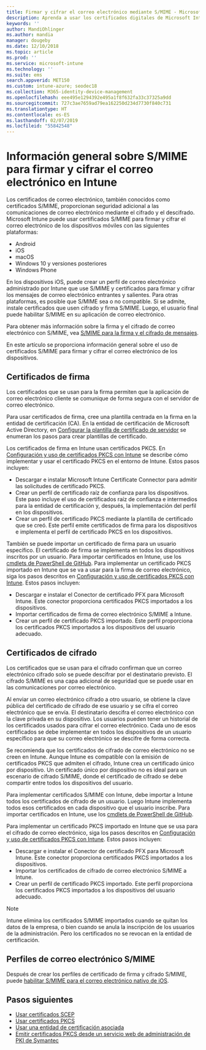 ```yaml
---
title: Firmar y cifrar el correo electrónico mediante S/MIME - Microsoft Intune - Azure | Microsoft Docs
description: Aprenda a usar los certificados digitales de Microsoft Intune para firmar y cifrar el correo electrónico en los dispositivos. Estos certificados se denominan S/MIME y se configuran mediante perfiles de configuración de dispositivo. Los certificados de firma y cifrado usan PKCS, o certificados privados, y un conector para importar certificados.
keywords: ''
author: MandiOhlinger
ms.author: mandia
manager: dougeby
ms.date: 12/10/2018
ms.topic: article
ms.prod: ''
ms.service: microsoft-intune
ms.technology: ''
ms.suite: ems
search.appverid: MET150
ms.custom: intune-azure; seodec18
ms.collection: M365-identity-device-management
ms.openlocfilehash: eee495e1294392e495a1f8f632fa33c37325a9dd
ms.sourcegitcommit: 727c3ae7659ad79ea162250d234d7730f840c731
ms.translationtype: HT
ms.contentlocale: es-ES
ms.lasthandoff: 02/07/2019
ms.locfileid: "55842548"
---
```

# <a name="smime-overview-to-sign-and-encrypt-email-in-intune"></a>Información general sobre S/MIME para firmar y cifrar el correo electrónico en Intune

Los certificados de correo electrónico, también conocidos como certificados S/MIME, proporcionan seguridad adicional a las comunicaciones de correo electrónico mediante el cifrado y el descifrado. Microsoft Intune puede usar certificados S/MIME para firmar y cifrar el correo electrónico de los dispositivos móviles con las siguientes plataformas:

- Android
- iOS
- macOS
- Windows 10 y versiones posteriores
- Windows Phone

En los dispositivos iOS, puede crear un perfil de correo electrónico administrado por Intune que use S/MIME y certificados para firmar y cifrar los mensajes de correo electrónico entrantes y salientes. Para otras plataformas, es posible que S/MIME sea o no compatible. Si se admite, instale certificados que usen cifrado y firma S/MIME. Luego, el usuario final puede habilitar S/MIME en su aplicación de correo electrónico.

Para obtener más información sobre la firma y el cifrado de correo electrónico con S/MIME, vea [S/MIME para la firma y el cifrado de mensajes](https://docs.microsoft.com/Exchange/policy-and-compliance/smime).

En este artículo se proporciona información general sobre el uso de certificados S/MIME para firmar y cifrar el correo electrónico de los dispositivos.

## <a name="signing-certificates"></a>Certificados de firma

Los certificados que se usan para la firma permiten que la aplicación de correo electrónico cliente se comunique de forma segura con el servidor de correo electrónico.

Para usar certificados de firma, cree una plantilla centrada en la firma en la entidad de certificación (CA). En la entidad de certificación de Microsoft Active Directory, en [Configurar la plantilla de certificado de servidor](https://docs.microsoft.com/windows-server/networking/core-network-guide/cncg/server-certs/configure-the-server-certificate-template) se enumeran los pasos para crear plantillas de certificado.

Los certificados de firma en Intune usan certificados PKCS. En [Configuración y uso de certificados PKCS con Intune](certficates-pfx-configure.md) se describe cómo implementar y usar el certificado PKCS en el entorno de Intune. Estos pasos incluyen:

- Descargar e instalar Microsoft Intune Certificate Connector para admitir las solicitudes de certificado PKCS.
- Crear un perfil de certificado raíz de confianza para los dispositivos. Este paso incluye el uso de certificados raíz de confianza e intermedios para la entidad de certificación y, después, la implementación del perfil en los dispositivos.
- Crear un perfil de certificado PKCS mediante la plantilla de certificado que se creó. Este perfil emite certificados de firma para los dispositivos e implementa el perfil de certificado PKCS en los dispositivos.

También se puede importar un certificado de firma para un usuario específico. El certificado de firma se implementa en todos los dispositivos inscritos por un usuario. Para importar certificados en Intune, use los [cmdlets de PowerShell de GitHub](https://github.com/Microsoft/Intune-Resource-Access). Para implementar un certificado PKCS importado en Intune que se va a usar para la firma de correo electrónico, siga los pasos descritos en [Configuración y uso de certificados PKCS con Intune](certficates-pfx-configure.md). Estos pasos incluyen:

- Descargar e instalar el Conector de certificado PFX para Microsoft Intune. Este conector proporciona certificados PKCS importados a los dispositivos.
- Importar certificados de firma de correo electrónico S/MIME a Intune.
- Crear un perfil de certificado PKCS importado. Este perfil proporciona los certificados PKCS importados a los dispositivos del usuario adecuado.

## <a name="encryption-certificates"></a>Certificados de cifrado

Los certificados que se usan para el cifrado confirman que un correo electrónico cifrado solo se puede descifrar por el destinatario previsto. El cifrado S/MIME es una capa adicional de seguridad que se puede usar en las comunicaciones por correo electrónico.

Al enviar un correo electrónico cifrado a otro usuario, se obtiene la clave pública del certificado de cifrado de ese usuario y se cifra el correo electrónico que se envía. El destinatario descifra el correo electrónico con la clave privada en su dispositivo. Los usuarios pueden tener un historial de los certificados usados para cifrar el correo electrónico. Cada uno de esos certificados se debe implementar en todos los dispositivos de un usuario específico para que su correo electrónico se descifre de forma correcta.

Se recomienda que los certificados de cifrado de correo electrónico no se creen en Intune. Aunque Intune es compatible con la emisión de certificados PKCS que admiten el cifrado, Intune crea un certificado único por dispositivo. Un certificado único por dispositivo no es ideal para un escenario de cifrado S/MIME, donde el certificado de cifrado se debe compartir entre todos los dispositivos del usuario.

Para implementar certificados S/MIME con Intune, debe importar a Intune todos los certificados de cifrado de un usuario. Luego Intune implementa todos esos certificados en cada dispositivo que el usuario inscribe. Para importar certificados en Intune, use los [cmdlets de PowerShell de GitHub](https://github.com/Microsoft/Intune-Resource-Access).

Para implementar un certificado PKCS importado en Intune que se usa para el cifrado de correo electrónico, siga los pasos descritos en [Configuración y uso de certificados PKCS con Intune](certficates-pfx-configure.md). Estos pasos incluyen:

- Descargar e instalar el Conector de certificado PFX para Microsoft Intune. Este conector proporciona certificados PKCS importados a los dispositivos.
- Importar los certificados de cifrado de correo electrónico S/MIME a Intune.
- Crear un perfil de certificado PKCS importado. Este perfil proporciona los certificados PKCS importados a los dispositivos del usuario adecuado.

 > [!NOTE]
 > Intune elimina los certificados S/MIME importados cuando se quitan los datos de la empresa, o bien cuando se anula la inscripción de los usuarios de la administración. Pero los certificados no se revocan en la entidad de certificación.

## <a name="smime-email-profiles"></a>Perfiles de correo electrónico S/MIME

Después de crear los perfiles de certificado de firma y cifrado S/MIME, puede [habilitar S/MIME para el correo electrónico nativo de iOS](email-settings-ios.md).

## <a name="next-steps"></a>Pasos siguientes

- [Usar certificados SCEP](certificates-scep-configure.md)
- [Usar certificados PKCS](certficates-pfx-configure.md)
- [Usar una entidad de certificación asociada](certificate-authority-add-scep-overview.md)
- [Emitir certificados PKCS desde un servicio web de administración de PKI de Symantec](certificates-symantec-configure.md)
